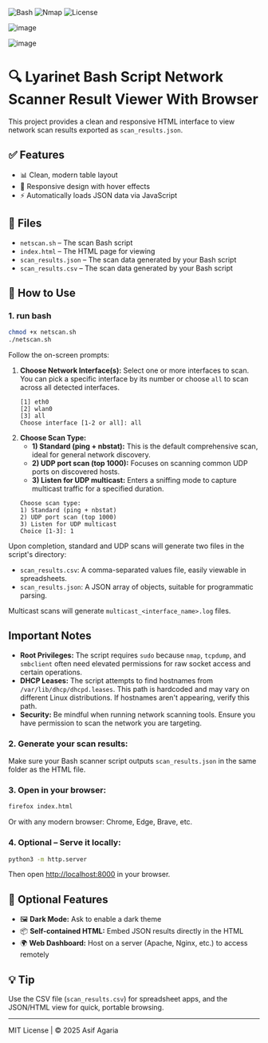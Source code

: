 ![Bash](https://img.shields.io/badge/Shell-Bash-4EAA25?logo=gnu-bash&logoColor=white) ![Nmap](https://img.shields.io/badge/Tool-Nmap-orange) ![License](https://img.shields.io/badge/License-MIT-blue)


![image](https://github.com/user-attachments/assets/b56260c0-d325-4609-80ff-95b111a58b96)

![image](https://github.com/user-attachments/assets/e6bc3bd8-2878-43c2-84b3-821a9bc77532)





# 🔍 Lyarinet Bash Script Network Scanner Result Viewer With Browser

This project provides a clean and responsive HTML interface to view network scan results exported as `scan_results.json`.

## ✅ Features

- 📊 Clean, modern table layout
- 📱 Responsive design with hover effects
- ⚡ Automatically loads JSON data via JavaScript

## 📁 Files

- `netscan.sh` – The scan Bash script 
- `index.html` – The HTML page for viewing
- `scan_results.json` – The scan data generated by your Bash script
- `scan_results.csv` – The scan data generated by your Bash script

## 🚀 How to Use
### 1. run bash
```sh
chmod +x netscan.sh
./netscan.sh
```

Follow the on-screen prompts:

1.  **Choose Network Interface(s):** Select one or more interfaces to scan. You can pick a specific interface by its number or choose `all` to scan across all detected interfaces.
    ```
    [1] eth0
    [2] wlan0
    [3] all
    Choose interface [1-2 or all]: all
    ```
2.  **Choose Scan Type:**
    *   **1) Standard (ping + nbstat):** This is the default comprehensive scan, ideal for general network discovery.
    *   **2) UDP port scan (top 1000):** Focuses on scanning common UDP ports on discovered hosts.
    *   **3) Listen for UDP multicast:** Enters a sniffing mode to capture multicast traffic for a specified duration.
    ```
    Choose scan type:
    1) Standard (ping + nbstat)
    2) UDP port scan (top 1000)
    3) Listen for UDP multicast
    Choice [1-3]: 1
    ```

Upon completion, standard and UDP scans will generate two files in the script's directory:

*   `scan_results.csv`: A comma-separated values file, easily viewable in spreadsheets.
*   `scan_results.json`: A JSON array of objects, suitable for programmatic parsing.

Multicast scans will generate `multicast_<interface_name>.log` files.

## 	Important Notes

*   **Root Privileges:** The script requires `sudo` because `nmap`, `tcpdump`, and `smbclient` often need elevated permissions for raw socket access and certain operations.
*   **DHCP Leases:** The script attempts to find hostnames from `/var/lib/dhcp/dhcpd.leases`. This path is hardcoded and may vary on different Linux distributions. If hostnames aren't appearing, verify this path.
*   **Security:** Be mindful when running network scanning tools. Ensure you have permission to scan the network you are targeting.

### 2. Generate your scan results:
Make sure your Bash scanner script outputs `scan_results.json` in the same folder as the HTML file.

### 3. Open in your browser:
```bash
firefox index.html
```
Or with any modern browser: Chrome, Edge, Brave, etc.

### 4. Optional – Serve it locally:
```bash
python3 -m http.server
```
Then open [http://localhost:8000](http://localhost:8000) in your browser.

## 🌟 Optional Features

- 🖼 **Dark Mode:** Ask to enable a dark theme
- 📦 **Self-contained HTML:** Embed JSON results directly in the HTML
- 🌍 **Web Dashboard:** Host on a server (Apache, Nginx, etc.) to access remotely

## 💡 Tip
Use the CSV file (`scan_results.csv`) for spreadsheet apps, and the JSON/HTML view for quick, portable browsing.

---
MIT License | © 2025 Asif Agaria
